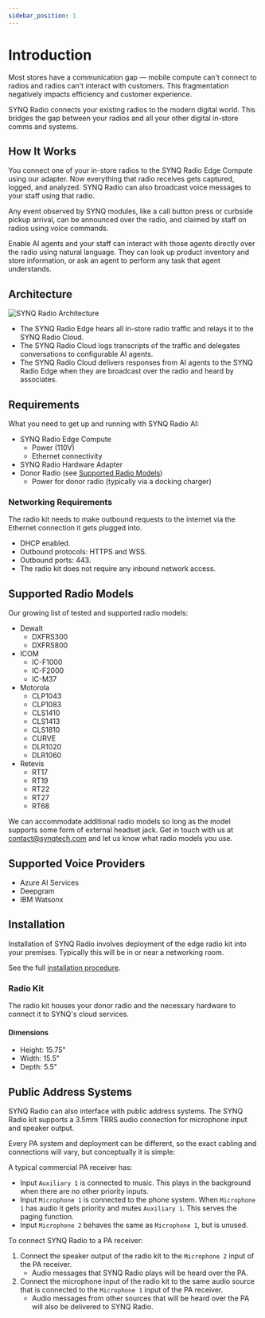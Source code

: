 ```yaml
---
sidebar_position: 1
---
```


# Introduction
Most stores have a communication gap — mobile compute can't connect to radios and radios can't interact with customers. This fragmentation negatively impacts efficiency and customer experience. 

SYNQ Radio connects your existing radios to the modern digital world. This bridges the gap between your radios and all your other digital in-store comms and systems.

## How It Works
You connect one of your in-store radios to the SYNQ Radio Edge Compute using our adapter. Now everything that radio receives gets captured, logged, and analyzed. SYNQ Radio can also broadcast voice messages to your staff using that radio.

Any event observed by SYNQ modules, like a call button press or curbside pickup arrival, can be announced over the radio, and claimed by staff on radios using voice commands. 

Enable AI agents and your staff can interact with those agents directly over the radio using natural language. They can look up product inventory and store information, or ask an agent to perform any task that agent understands. 

## Architecture
![SYNQ Radio Architecture](/img/radio/synq-radio-high-level-architecture.png)
- The SYNQ Radio Edge hears all in-store radio traffic and relays it to the SYNQ Radio Cloud.
- The SYNQ Radio Cloud logs transcripts of the traffic and delegates conversations to configurable AI agents.
- The SYNQ Radio Cloud delivers responses from AI agents to the SYNQ Radio Edge when they are broadcast over the radio and heard by associates.

## Requirements
What you need to get up and running with SYNQ Radio AI:
- SYNQ Radio Edge Compute
  - Power (110V)
  - Ethernet connectivity
- SYNQ Radio Hardware Adapter
- Donor Radio (see [Supported Radio Models](#supported-radio-models))
  - Power for donor radio (typically via a docking charger)

### Networking Requirements
The radio kit needs to make outbound requests to the internet via the Ethernet connection it gets plugged into.
- DHCP enabled.
- Outbound protocols: HTTPS and WSS.
- Outbound ports: 443.
- The radio kit does not require any inbound network access.

## Supported Radio Models
Our growing list of tested and supported radio models:
- Dewalt
  - DXFRS300
  - DXFRS800
- ICOM
  - IC-F1000 
  - IC-F2000 
  - IC-M37
- Motorola
  - CLP1043
  - CLP1083
  - CLS1410
  - CLS1413
  - CLS1810
  - CURVE
  - DLR1020
  - DLR1060
- Retevis
  - RT17
  - RT19
  - RT22
  - RT27
  - RT68

We can accommodate additional radio models so long as the model supports some form of external headset jack. Get in touch with us at contact@synqtech.com and let us know what radio models you use.

## Supported Voice Providers
- Azure AI Services
- Deepgram
- IBM Watsonx

## Installation
Installation of SYNQ Radio involves deployment of the edge radio kit into your premises. Typically this will be in or near a networking room. 

See the full [installation procedure](./installation.md).

### Radio Kit
The radio kit houses your donor radio and the necessary hardware to connect it to SYNQ's cloud services. 

#### Dimensions
- Height: 15.75"
- Width: 15.5"
- Depth: 5.5"

## Public Address Systems
SYNQ Radio can also interface with public address systems. The SYNQ Radio kit supports a 3.5mm TRRS audio connection for microphone input and speaker output.

Every PA system and deployment can be different, so the exact cabling and connections will vary, but conceptually it is simple:

A typical commercial PA receiver has:
- Input `Auxiliary 1` is connected to music. This plays in the background when there are no other priority inputs.
- Input `Microphone 1` is connected to the phone system. When `Microphone 1` has audio it gets priority and mutes `Auxiliary 1`. This serves the paging function.
- Input `Microphone 2` behaves the same as `Microphone 1`, but is unused.

To connect SYNQ Radio to a PA receiver:
1. Connect the speaker output of the radio kit to the `Microphone 2` input of the PA receiver. 
   - Audio messages that SYNQ Radio plays will be heard over the PA. 
2. Connect the microphone input of the radio kit to the same audio source that is connected to the `Microphone 1` input of the PA receiver. 
   - Audio messages from other sources that will be heard over the PA will also be delivered to SYNQ Radio.
